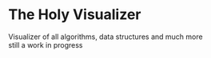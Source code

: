 # The Holy Visualizer

Visualizer of all algorithms, data structures and much more <br />
still a work in progress
